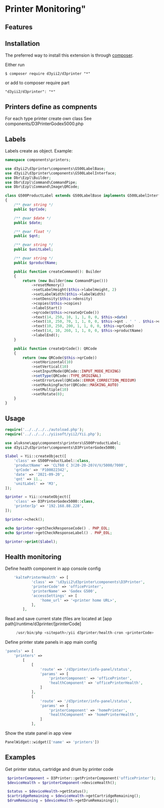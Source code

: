 # Printer Monitoring"

## Features

## Installation

The preferred way to install this extension is through [composer](http://getcomposer.org/download/).

Either run

```
$ composer require d3yii2/d3printer "*"
```

or add to composer require part 

```
"d3yii2/d3printer": "*"
```

## Printers define as compnents

For each type printer create own class
See components/D3PrinterGodex5000.php

## Labels
Labels create as object. Example:

```php
namespace components\printers;

use d3yii2\d3printer\components\G500LabelBase;
use d3yii2\d3printer\components\G500LabelInterface;
use Dbr\Ezpl\Builder;
use Dbr\Ezpl\Command\CommandPipe;
use Dbr\Ezpl\Command\Image\QRCode;

class G500ProductLabel extends G500LabelBase implements G500LabelInterface
{
    /** @var string */
    public $qrCode;

    /** @var $date */
    public $date;

    /** @var float */
    public $qnt;

    /** @var string */
    public $unitLabel;

    /** @var string */
    public $productName;

    public function createCommand(): Builder
    {
        return (new Builder(new CommandPipe()))
            ->resetMemory()
            ->setLabelHeight($this->labelHeight, 2)
            ->setLabelWidth($this->labelWidth)
            ->setDensity($this->density)
            ->copies($this->copies)
            ->labelStart()
            ->qrcode($this->createQrCode())
            ->text(14, 250, 10, 1, 1, 0, 0, $this->date)
            ->text(18, 250, 70, 1, 1, 0, 0, $this->qnt . ' ' . $this->unitLabel)
            ->text(10, 250, 200, 1, 1, 0, 0, $this->qrCode)
            ->text(14, 10, 260, 1, 1, 0, 0, $this->productName)
            ->labelEnd();
    }

    public function createQrCode(): QRCode
    {
        return (new QRCode($this->qrCode))
            ->setHorizontal(10)
            ->setVertical(10)
            ->setInputMode(QRCode::INPUT_MODE_MIXING)
            ->setType(QRCode::TYPE_ORIGINAL)
            ->setErrorLevel(QRCode::ERROR_CORRECTION_MEDIUM)
            ->setMaskingFactor(QRCode::MASKING_AUTO)
            ->setMultiple(10)
            ->setRotate(0);
    }
}
```

## Usage

```php 
require('../../../../autoload.php');
require('../../../../yiisoft/yii2/Yii.php');

use aluksne\app\components\printers\G500ProductLabel;
use d3yii2\d3printer\components\D3PrinterGodex5000;

$label = Yii::createObject([
    'class' => G500ProductLabel::class,
    'productName' => 'CLT60 C 3(20-20-20)V/V/5000/7000',
    'qrCode' => 'P100022342',
    'date' => '2021-09-20',
    'qnt' => 11.,
    'unitLabel' => 'M3',
]);

$printer = Yii::createObject([
    'class' => D3PrinterGodex5000::class,
    'printerIp' => '192.168.88.228',
]);

$printer->check();

echo $printer->getCheckResponseCode() . PHP_EOL;
echo $printer->getCheckResponseLabel() . PHP_EOL;

$printer->print($label);
```
## Health monitoring 
Define health component in app console config
```php
    'kaltePrinterHealth' => [
            'class' => '\d3yii2\d3printer\components\D3Printer',
            'printerCode' => 'officePrinter',
            'printerName' => 'Godex G500',
            'accessSettings' => [
                'home_url' => '<printer home URL>',
            ],
        ],
```
Read and save current state (files are located at [app path]/runtime/d3printer/[printerCode]
```php
     /usr/bin/php <sitepath>/yii d3printer/health-cron <printerCode>
```

Define printer state panels in app main config
```php
'panels' => [
    'printers' =>
        [
            [
                'route' => '/d3printer/info-panel/status',
                'params' => [
                    'printerComponent' => 'officePrinter',
                    'healthComponent' => 'officePrinterHealth',
                ]
            ],
            [
                'route' => '/d3printer/info-panel/status',
                'params' => [
                    'printerComponent' => 'homePrinter',
                    'healthComponent' => 'homePrinterHealth',
                ]
            ],
```
Show the state panel in app view 

```php
PanelWidget::widget(['name' => 'printers'])
```

## Examples
Get printer status, cartridge and drum by printer code
```php
 $printerComponent = D3Printer::getPrinterComponent('officePrinter');
 $deviceHealth = $printerComponent->deviceHealth();

 $status = $deviceHealth->getStatus();
 $cartridgeRemaining = $deviceHealth->getCartridgeRemaining();
 $drumRemaining = $deviceHealth->getDrumRemaining();
```
